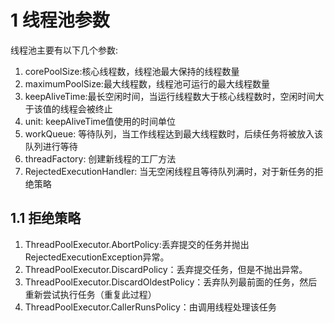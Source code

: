 # 1 线程池参数
线程池主要有以下几个参数:
1. corePoolSize:核心线程数，线程池最大保持的线程数量
2. maximumPoolSize:最大线程数，线程池可运行的最大线程数量
3. keepAliveTime:最长空闲时间，当运行线程数大于核心线程数时，空闲时间大于该值的线程会被终止
4. unit: keepAliveTime值使用的时间单位
5. workQueue: 等待队列，当工作线程达到最大线程数时，后续任务将被放入该队列进行等待
6. threadFactory: 创建新线程的工厂方法
7. RejectedExecutionHandler: 当无空闲线程且等待队列满时，对于新任务的拒绝策略
## 1.1 拒绝策略
1. ThreadPoolExecutor.AbortPolicy:丢弃提交的任务并抛出RejectedExecutionException异常。 
2. ThreadPoolExecutor.DiscardPolicy：丢弃提交任务，但是不抛出异常。 
3. ThreadPoolExecutor.DiscardOldestPolicy：丢弃队列最前面的任务，然后重新尝试执行任务（重复此过程）
4. ThreadPoolExecutor.CallerRunsPolicy：由调用线程处理该任务